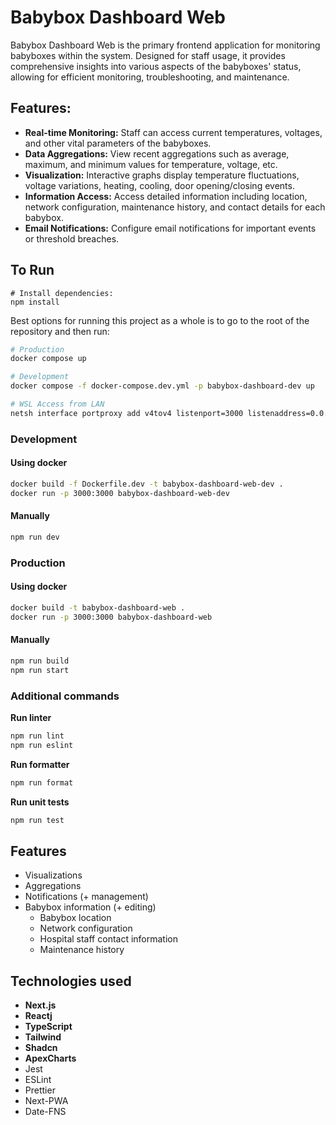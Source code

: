 # Babybox Dashboard Web

Babybox Dashboard Web is the primary frontend application for monitoring babyboxes within the system. Designed for staff usage, it provides comprehensive insights into various aspects of the babyboxes' status, allowing for efficient monitoring, troubleshooting, and maintenance.

## Features:

- **Real-time Monitoring:** Staff can access current temperatures, voltages, and other vital parameters of the babyboxes.
- **Data Aggregations:** View recent aggregations such as average, maximum, and minimum values for temperature, voltage, etc.
- **Visualization:** Interactive graphs display temperature fluctuations, voltage variations, heating, cooling, door opening/closing events.
- **Information Access:** Access detailed information including location, network configuration, maintenance history, and contact details for each babybox.
- **Email Notifications:** Configure email notifications for important events or threshold breaches.

## To Run

```
# Install dependencies:
npm install
```

Best options for running this project as a whole is to go to the root of the repository and then run:

```sh
# Production
docker compose up

# Development
docker compose -f docker-compose.dev.yml -p babybox-dashboard-dev up

# WSL Access from LAN
netsh interface portproxy add v4tov4 listenport=3000 listenaddress=0.0.0.0 connectport=3000 connectaddress=<WSL IP address>
```

### Development

#### Using docker

```sh
docker build -f Dockerfile.dev -t babybox-dashboard-web-dev .
docker run -p 3000:3000 babybox-dashboard-web-dev
```

#### Manually

```sh
npm run dev
```

### Production

#### Using docker

```sh
docker build -t babybox-dashboard-web .
docker run -p 3000:3000 babybox-dashboard-web
```


#### Manually

```sh
npm run build
npm run start
```


### Additional commands

**Run linter**

```sh
npm run lint
npm run eslint
```


**Run formatter**

```sh
npm run format
```

**Run unit tests**

```sh
npm run test
```


## Features

- Visualizations
- Aggregations
- Notifications (+ management)
- Babybox information (+ editing)
    - Babybox location
    - Network configuration
    - Hospital staff contact information
    - Maintenance history

## Technologies used

- **Next.js**
- **Reactj**
- **TypeScript**
- **Tailwind**
- **Shadcn**
- **ApexCharts**
- Jest
- ESLint 
- Prettier
- Next-PWA
- Date-FNS
